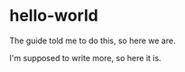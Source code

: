 # hello-world

The guide told me to do this, so here we are.

I'm supposed to write more, so here it is.

